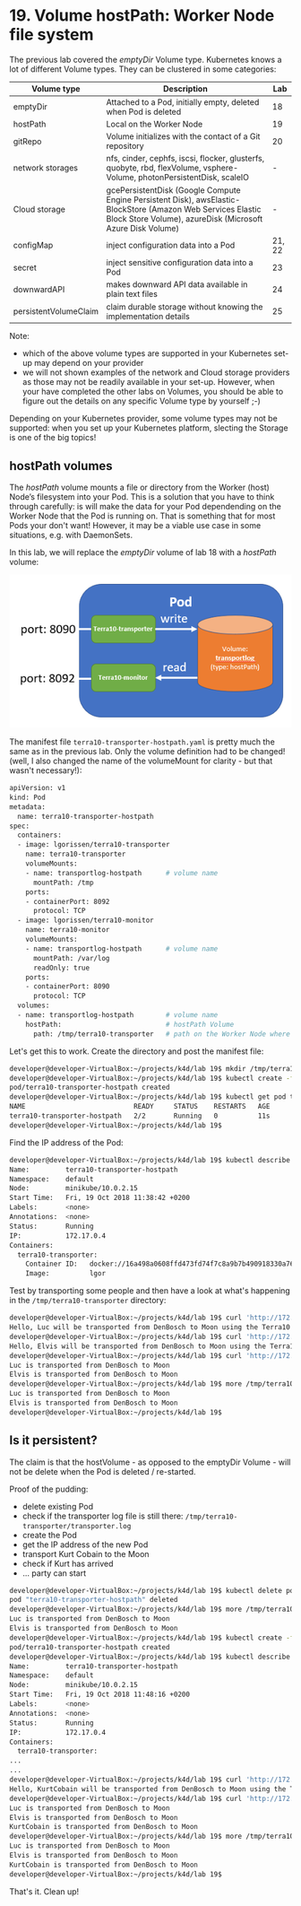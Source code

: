 # 19. Volume hostPath: Worker Node file system

The previous lab covered the *emptyDir* Volume type. Kubernetes knows a lot of different Volume types. They can be clustered in some categories:

| Volume type  | Description                                                     | Lab   |
|--------------|-----------------------------------------------------------------|-------|
|emptyDir      | Attached to a Pod, initially empty, deleted when Pod is deleted | 18    |
|hostPath      | Local on the Worker Node                                        | 19    |
|gitRepo       | Volume initializes with the contact of a Git repository         | 20    |
|network storages | nfs, cinder, cephfs, iscsi, flocker, glusterfs, quobyte, rbd, flexVolume, vsphere-Volume, photonPersistentDisk, scaleIO | - |
| Cloud storage | gcePersistentDisk (Google Compute Engine Persistent Disk), awsElastic-BlockStore (Amazon Web Services Elastic Block Store Volume), azureDisk (Microsoft Azure Disk Volume) | - |
| configMap    | inject configuration data into a Pod                            | 21, 22    | 
| secret       | inject sensitive configuration data into a Pod                  | 23    |
| downwardAPI  | makes downward API data available in plain text files           | 24    |
| persistentVolumeClaim | claim durable storage without knowing the implementation details | 25 |


Note:

- which of the above volume types are supported in your Kubernetes set-up may depend on your provider
- we will not shown examples of the network and Cloud storage providers as those may not be readily available in your set-up. However, when your have completed the other labs on Volumes, you should be able to figure out the details on any specific Volume type by yourself ;-)

Depending on your Kubernetes provider, some volume types may not be supported: when you set up your Kubernetes platform, slecting the Storage is one of the big topics!

## hostPath volumes

The *hostPath* volume mounts a file or directory from the Worker (host) Node’s filesystem into your Pod. This is a solution that you have to think through carefully: is will make the data for your Pod dependending on the Worker Node that the Pod is running on. That is something that for most Pods your don't want!
However, it may be a viable use case in some situations, e.g. with DaemonSets.

In this lab, we will replace the *emptyDir* volume of lab 18 with a *hostPath* volume:

![](img/lab19-terra10-transporter-hostpath.png)

The manifest file `terra10-transporter-hostpath.yaml` is pretty much the same as in the previous lab. Only the volume definition had to be changed! (well, I also changed the name of the volumeMount for clarity - but that wasn't necessary!):

```bash
apiVersion: v1
kind: Pod
metadata:
  name: terra10-transporter-hostpath
spec:
  containers:
  - image: lgorissen/terra10-transporter
    name: terra10-transporter
    volumeMounts:
    - name: transportlog-hostpath      # volume name
      mountPath: /tmp
    ports:
    - containerPort: 8092
      protocol: TCP
  - image: lgorissen/terra10-monitor
    name: terra10-monitor
    volumeMounts:
    - name: transportlog-hostpath      # volume name
      mountPath: /var/log
      readOnly: true
    ports:
    - containerPort: 8090
      protocol: TCP
  volumes:
  - name: transportlog-hostpath        # volume name
    hostPath:                          # hostPath Volume
      path: /tmp/terra10-transporter   # path on the Worker Node where the Volume is mounted
```

Let's get this to work. Create the directory and post the manifest file:

```bash
developer@developer-VirtualBox:~/projects/k4d/lab 19$ mkdir /tmp/terra10-transporter
developer@developer-VirtualBox:~/projects/k4d/lab 19$ kubectl create -f terra10-transporter-hostpath.yaml 
pod/terra10-transporter-hostpath created
developer@developer-VirtualBox:~/projects/k4d/lab 19$ kubectl get pod terra10-transporter-hostpath 
NAME                           READY     STATUS    RESTARTS   AGE
terra10-transporter-hostpath   2/2       Running   0          11s
developer@developer-VirtualBox:~/projects/k4d/lab 19$
```
Find the IP address of the Pod:

```bash
developer@developer-VirtualBox:~/projects/k4d/lab 19$ kubectl describe pod terra10-transporter-hostpath 
Name:         terra10-transporter-hostpath
Namespace:    default
Node:         minikube/10.0.2.15
Start Time:   Fri, 19 Oct 2018 11:38:42 +0200
Labels:       <none>
Annotations:  <none>
Status:       Running
IP:           172.17.0.4
Containers:
  terra10-transporter:
    Container ID:   docker://16a498a0608ffd473fd74f7c8a9b7b490918330a76d7e409bd38dd403944ebd8
    Image:          lgor
```
    
Test by transporting some people and then have a look at what's happening in the `/tmp/terra10-transporter` directory:

```bash
developer@developer-VirtualBox:~/projects/k4d/lab 19$ curl 'http://172.17.0.4:8090?name=Luc&from=DenBosch&to=Moon'
Hello, Luc will be transported from DenBosch to Moon using the Terra10 transporter service
developer@developer-VirtualBox:~/projects/k4d/lab 19$ curl 'http://172.17.0.4:8090?name=Elvis&from=DenBosch&to=Moon'
Hello, Elvis will be transported from DenBosch to Moon using the Terra10 transporter service
developer@developer-VirtualBox:~/projects/k4d/lab 19$ curl 'http://172.17.0.4:8092'
Luc is transported from DenBosch to Moon
Elvis is transported from DenBosch to Moon
developer@developer-VirtualBox:~/projects/k4d/lab 19$ more /tmp/terra10-transporter/transporter.log 
Luc is transported from DenBosch to Moon
Elvis is transported from DenBosch to Moon
developer@developer-VirtualBox:~/projects/k4d/lab 19$
```

## Is it persistent?

The claim is that the hostVolume - as opposed to the emptyDir Volume - will not be delete when the Pod is deleted / re-started.

Proof of the pudding:

- delete existing Pod
- check if the transporter log file is still there: `/tmp/terra10-transporter/transporter.log`
- create the Pod
- get the IP address of the new Pod
- transport Kurt Cobain to the Moon
- check if Kurt has arrived
- ... party can start


```bash
developer@developer-VirtualBox:~/projects/k4d/lab 19$ kubectl delete pod terra10-transporter-hostpath 
pod "terra10-transporter-hostpath" deleted
developer@developer-VirtualBox:~/projects/k4d/lab 19$ more /tmp/terra10-transporter/transporter.log 
Luc is transported from DenBosch to Moon
Elvis is transported from DenBosch to Moon
developer@developer-VirtualBox:~/projects/k4d/lab 19$ kubectl create -f terra10-transporter-hostpath.yaml 
pod/terra10-transporter-hostpath created
developer@developer-VirtualBox:~/projects/k4d/lab 19$ kubectl describe pod terra10-transporter-hostpath 
Name:         terra10-transporter-hostpath
Namespace:    default
Node:         minikube/10.0.2.15
Start Time:   Fri, 19 Oct 2018 11:48:16 +0200
Labels:       <none>
Annotations:  <none>
Status:       Running
IP:           172.17.0.4
Containers:
  terra10-transporter:
...
...
developer@developer-VirtualBox:~/projects/k4d/lab 19$ curl 'http://172.17.0.4:8090?name=KurtCobain&from=DenBosch&to=Moon'
Hello, KurtCobain will be transported from DenBosch to Moon using the Terra10 transporter service
developer@developer-VirtualBox:~/projects/k4d/lab 19$ curl 'http://172.17.0.4:8092'
Luc is transported from DenBosch to Moon
Elvis is transported from DenBosch to Moon
KurtCobain is transported from DenBosch to Moon
developer@developer-VirtualBox:~/projects/k4d/lab 19$ more /tmp/terra10-transporter/transporter.log 
Luc is transported from DenBosch to Moon
Elvis is transported from DenBosch to Moon
KurtCobain is transported from DenBosch to Moon
developer@developer-VirtualBox:~/projects/k4d/lab 19$ 
```

That's it. Clean up!
